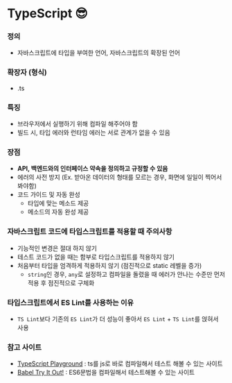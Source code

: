 # TypeScript 😎

### 정의
  - 자바스크립트에 타입을 부여한 언어, 자바스크립트의 확장된 언어

### 확장자 (형식)
- .ts

### 특징
- 브라우저에서 실행하기 위해 컴파일 해주어야 함
- 빌드 시, 타입 에러와 런타임 에러는 서로 관계가 없을 수 있음

### 장점
- **API, 백엔드와의 인터페이스 약속을 정의하고 규정할 수 있음**
- 에러의 사전 방지 (Ex. 받아온 데이터의 형태를 모르는 경우, 화면에 일일이 찍어서 봐야함)
- 코드 가이드 및 자동 완성
  - 타입에 맞는 메소드 제공
  - 메소드의 자동 완성 제공

### 자바스크립트 코드에 타입스크립트를 적용할 때 주의사항
- 기능적인 변경은 절대 하지 않기
- 테스트 코드가 없을 때는 함부로 타입스크립트를 적용하지 않기
- 처음부터 타입을 엄격하게 적용하지 않기 (점진적으로 static 레벨을 증가)
  - `string`인 경우, `any`로 설정하고 컴파일을 돌렸을 때 에러가 안나는 수준만 먼저 적용 후 점진적으로 구체화

### 타입스크립트에서 ES Lint를 사용하는 이유
- `TS Lint`보다 기존의 `ES Lint`가 더 성능이 좋아서 `ES Lint` + `TS Lint`를 얹혀서 사용

### 참고 사이트
- [TypeScript Playground](https://www.typescriptlang.org/play) : ts를 js로 바로 컴파일해서 테스트 해볼 수 있는 사이트
- [Babel Try It Out!](https://babeljs.io/repl#?browsers=defaults%2C%20not%20ie%2011%2C%20not%20ie_mob%2011&build=&builtIns=false&corejs=3.6&spec=false&loose=false&code_lz=Q&debug=false&forceAllTransforms=false&shippedProposals=false&circleciRepo=&evaluate=false&fileSize=false&timeTravel=false&sourceType=module&lineWrap=true&presets=env%2Creact%2Cstage-2&prettier=false&targets=&version=7.14.6&externalPlugins=) : ES6문법을 컴파일해서 테스트해볼 수 있는 사이트
